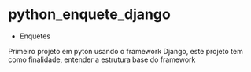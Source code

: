 # python_enquete_django
- Enquetes

Primeiro projeto em pyton usando o framework Django, este projeto tem como finalidade, entender a estrutura base do framework
